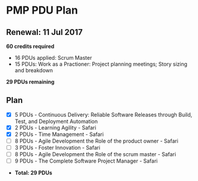 # PMP PDU Plan
## Renewal: 11 Jul 2017

**60 credits required**

- 16 PDUs applied: Scrum Master
- 15 PDUs: Work as a Practioner: Project planning meetings; Story sizing and breakdown

**29 PDUs remaining**

## Plan
- [x] 5 PDUs - Continuous Delivery: Reliable Software Releases through Build, Test, and Deployment Automation
- [x] 2 PDUs - Learning Agility - Safari
- [x] 2 PDUs - Time Management - Safari
- [ ] 8 PDUs - Agile Development the Role of the product owner - Safari
- [ ] 3 PDUs - Foster Innovation - Safari
- [ ] 8 PDUs - Agile Development the Role of the scrum master - Safari
- [ ] 9 PDUs - The Complete Software Project Manager - Safari

- **Total: 29 PDUs**
